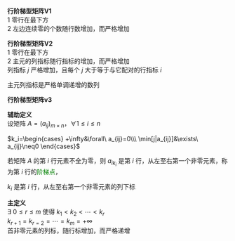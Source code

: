 **行阶梯型矩阵V1**  
1 零行在最下方  
2 左边连续零的个数随行数增加，而严格增加  
  
**行阶梯型矩阵V2**  
1 零行在最下方  
2 主元的列指标随行指标的增加，而严格增加  
列指标 $j$ 严格增加，且每个 $j$ 大于等于与它配对的行指标 $i$   
  
主元列指标是严格单调递增的数列  
  
**行阶梯型矩阵v3**  
  
**辅助定义**  
设矩阵 $A=(a_{ij})_{m\times n}，\forall1\leq i\leq n$   
  
 $k_i=\begin{cases}  
+\infty&\forall\ a_{ij}=0\\\   
\min[j|a_{ij}]&\exists\ a_{ij}\neq0  
\end{cases}$   
  
若矩阵 $A$ 的第 $i$ 行元素不全为零，则 $a_{ik_i}$ 是第 $i$ 行，从左至右第一个非零元素，称为第 $i$ 行的<font color=green>阶梯点</font>，  
  
 $k_i$ 是第 $i$ 行，从左至右第一个非零元素的列下标  
  
**主定义**  
 $\exists\ 0\leq r\leq m$  使得  $k_1<k_2<\cdots<k_r$   
 $k_{r+1}=k_{r=2}=\cdots=k_m=+\infty$   
首非零元素的列标，随行标增加，而严格递增  

